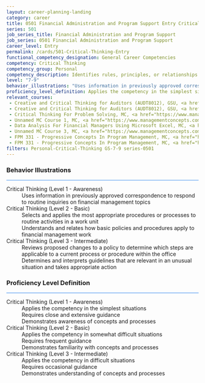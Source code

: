 ```yaml
---
layout: career-planning-landing
category: career
title: 0501 Financial Administration and Program Support Entry Critical Thinking
series: 501
job_series_title: Financial Administration and Program Support
job_series: 0501 Financial Administration and Program Support
career_level: Entry
permalink: /cards/501-Critical-Thinking-Entry
functional_competency_designation: General Career Competencies
competency: Critical Thinking
competency_group: Personal
competency_description: Identifies rules, principles, or relationships that explain facts, data, or other information; analyzes information and makes correct inferences or draws accurate conclusions
level: "7-9"
behavior_illustrations: "Uses information in previously approved correspondence to respond to routine inquiries on financial management topics ? Selects and applies the most appropriate procedures or processes to routine activities in a work unit ? Understands and relates how basic policies and procedures apply to financial management work ? Reviews proposed changes to a policy to determine which steps are applicable to a current process or procedure within the office ? Determines and interprets guidelines that are relevant in an unusual situation and takes appropriate action "
proficiency_level_definition: Applies the competency in the simplest situations ? Requires close and extensive guidance ? Demonstrates awareness of concepts and processes ? Applies the competency in somewhat difficult situations ? Requires frequent guidance ? Demonstrates familiarity with concepts and processes  ? Applies the competency in difficult situations ? Requires occasional guidance ? Demonstrates understanding of concepts and processes
relevant_courses: 
 - Creative and Critical Thinking for Auditors (AUDT8012), GSU, <a href="https://www.LearnAtGSUSA.com/AUDT8012">https://www.LearnAtGSUSA.com/AUDT8012</a>
 - Creative and Critical Thinking for Auditors (AUDT8012), GSU, <a href="https://www.LearnAtGSUSA.com/AUDT8016">https://www.LearnAtGSUSA.com/AUDT8016</a>
 - Critical Thinking For Problem Solving, MC, <a href="https://www.managementconcepts.com/course/id/4060?utm_source=CFOportal&utm_medium=listing&utm_campaign=CFOTTEP&utm_id=23FM">https://www.managementconcepts.com/course/id/4060?utm_source=CFOportal&utm_medium=listing&utm_campaign=CFOTTEP&utm_id=23FM</a>
 - Unnamed MC Course 1, MC, <a href="https://www.managementconcepts.com/course/id/4064?utm_source=CFOportal&utm_medium=listing&utm_campaign=CFOTTEP&utm_id=23FM">https://www.managementconcepts.com/course/id/4064?utm_source=CFOportal&utm_medium=listing&utm_campaign=CFOTTEP&utm_id=23FM</a>
 - Data Analysis For Financial Managers Using Microsoft Excel, MC, <a href="https://www.managementconcepts.com/course/id/5318?utm_source=CFOportal&utm_medium=listing&utm_campaign=CFOTTEP&utm_id=23FM">https://www.managementconcepts.com/course/id/5318?utm_source=CFOportal&utm_medium=listing&utm_campaign=CFOTTEP&utm_id=23FM</a>
 - Unnamed MC Course 3, MC, <a href="https://www.managementconcepts.com/course/id/5890?utm_source=CFOportal&utm_medium=listing&utm_campaign=CFOTTEP&utm_id=23FM">https://www.managementconcepts.com/course/id/5890?utm_source=CFOportal&utm_medium=listing&utm_campaign=CFOTTEP&utm_id=23FM</a>
 - FPM 331 - Progressive Concepts In Program Management, MC, <a href="https://www.managementconcepts.com/course/id/6894?utm_source=CFOportal&utm_medium=listing&utm_campaign=CFOTTEP&utm_id=23FM">https://www.managementconcepts.com/course/id/6894?utm_source=CFOportal&utm_medium=listing&utm_campaign=CFOTTEP&utm_id=23FM</a>
 - FPM 331 - Progressive Concepts In Program Management, MC, <a href="https://www.managementconcepts.com/course/id/6894?utm_source=CFOportal&utm_medium=listing&utm_campaign=CFOTTEP&utm_id=23FM">https://www.managementconcepts.com/course/id/6894?utm_source=CFOportal&utm_medium=listing&utm_campaign=CFOTTEP&utm_id=23FM</a>
filters: Personal-Critical-Thinking GS-7-9 series-0501
---
```


<div class="desktop:grid-col-6 margin-y-3">
  <div class="border-top-2 bg-white padding-3 shadow-5 height-full members-hover border-1px button-border border-top-blue radius-lg card-text-color">
    <h3>Behavior Illustrations</h3>
    <hr style="background-color: #2680EB !important;"/>
    <dl class="text-base card-content-color"><dt>Critical Thinking (Level 1 - Awareness)</dt><dd>Uses information in previously approved correspondence to respond to routine inquiries on financial management topics</dd><dt>Critical Thinking (Level 2 - Basic)</dt><dd>Selects and applies the most appropriate procedures or processes to routine activities in a work unit </dd><dd> Understands and relates how basic policies and procedures apply to financial management work</dd><dt>Critical Thinking (Level 3 - Intermediate)</dt><dd>Reviews proposed changes to a policy to determine which steps are applicable to a current process or procedure within the office </dd><dd> Determines and interprets guidelines that are relevant in an unusual situation and takes appropriate action </dd></dl>
  </div>
</div>
<div class="desktop:grid-col-6 margin-y-3">
  <div class="border-top-2 bg-white padding-3 shadow-5 height-full members-hover border-1px button-border border-top-blue radius-lg card-text-color">
    <h3>Proficiency Level Definition</h3>
     <hr style="background-color: #2680EB !important;"/>
    <dl class="text-base card-content-color"><dt>Critical Thinking (Level 1 - Awareness)</dt><dd>Applies the competency in the simplest situations </dd><dd> Requires close and extensive guidance </dd><dd> Demonstrates awareness of concepts and processes</dd><dt>Critical Thinking (Level 2 - Basic)</dt><dd>Applies the competency in somewhat difficult situations </dd><dd> Requires frequent guidance </dd><dd> Demonstrates familiarity with concepts and processes </dd><dt>Critical Thinking (Level 3 - Intermediate)</dt><dd>Applies the competency in difficult situations </dd><dd> Requires occasional guidance </dd><dd> Demonstrates understanding of concepts and processes</dd></dl>
  </div>
</div>